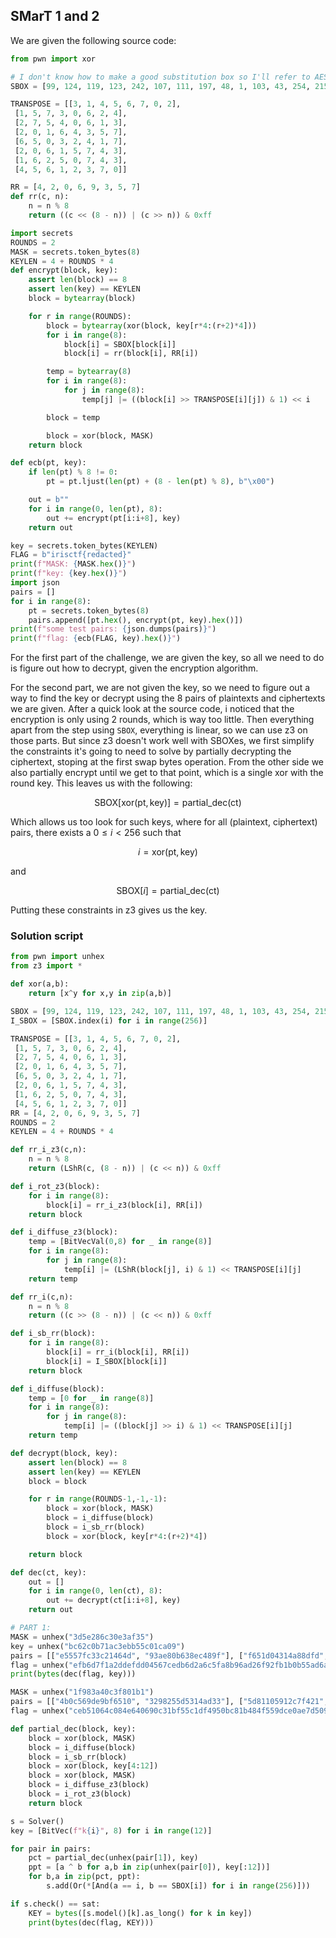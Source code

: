 ## SMarT 1 and 2

We are given the following source code:

```py
from pwn import xor

# I don't know how to make a good substitution box so I'll refer to AES. This way I'm not actually rolling my own crypto
SBOX = [99, 124, 119, 123, 242, 107, 111, 197, 48, 1, 103, 43, 254, 215, 171, 118, 202, 130, 201, 125, 250, 89, 71, 240, 173, 212, 162, 175, 156, 164, 114, 192, 183, 253, 147, 38, 54, 63, 247, 204, 52, 165, 229, 241, 113, 216, 49, 21, 4, 199, 35, 195, 24, 150, 5, 154, 7, 18, 128, 226, 235, 39, 178, 117, 9, 131, 44, 26, 27, 110, 90, 160, 82, 59, 214, 179, 41, 227, 47, 132, 83, 209, 0, 237, 32, 252, 177, 91, 106, 203, 190, 57, 74, 76, 88, 207, 208, 239, 170, 251, 67, 77, 51, 133, 69, 249, 2, 127, 80, 60, 159, 168, 81, 163, 64, 143, 146, 157, 56, 245, 188, 182, 218, 33, 16, 255, 243, 210, 205, 12, 19, 236, 95, 151, 68, 23, 196, 167, 126, 61, 100, 93, 25, 115, 96, 129, 79, 220, 34, 42, 144, 136, 70, 238, 184, 20, 222, 94, 11, 219, 224, 50, 58, 10, 73, 6, 36, 92, 194, 211, 172, 98, 145, 149, 228, 121, 231, 200, 55, 109, 141, 213, 78, 169, 108, 86, 244, 234, 101, 122, 174, 8, 186, 120, 37, 46, 28, 166, 180, 198, 232, 221, 116, 31, 75, 189, 139, 138, 112, 62, 181, 102, 72, 3, 246, 14, 97, 53, 87, 185, 134, 193, 29, 158, 225, 248, 152, 17, 105, 217, 142, 148, 155, 30, 135, 233, 206, 85, 40, 223, 140, 161, 137, 13, 191, 230, 66, 104, 65, 153, 45, 15, 176, 84, 187, 22]

TRANSPOSE = [[3, 1, 4, 5, 6, 7, 0, 2],
 [1, 5, 7, 3, 0, 6, 2, 4],
 [2, 7, 5, 4, 0, 6, 1, 3],
 [2, 0, 1, 6, 4, 3, 5, 7],
 [6, 5, 0, 3, 2, 4, 1, 7],
 [2, 0, 6, 1, 5, 7, 4, 3],
 [1, 6, 2, 5, 0, 7, 4, 3],
 [4, 5, 6, 1, 2, 3, 7, 0]]

RR = [4, 2, 0, 6, 9, 3, 5, 7]
def rr(c, n):
    n = n % 8
    return ((c << (8 - n)) | (c >> n)) & 0xff

import secrets
ROUNDS = 2
MASK = secrets.token_bytes(8)
KEYLEN = 4 + ROUNDS * 4
def encrypt(block, key):
    assert len(block) == 8
    assert len(key) == KEYLEN
    block = bytearray(block)

    for r in range(ROUNDS):
        block = bytearray(xor(block, key[r*4:(r+2)*4]))
        for i in range(8):
            block[i] = SBOX[block[i]]
            block[i] = rr(block[i], RR[i])

        temp = bytearray(8)
        for i in range(8):
            for j in range(8):
                temp[j] |= ((block[i] >> TRANSPOSE[i][j]) & 1) << i

        block = temp

        block = xor(block, MASK)
    return block

def ecb(pt, key):
    if len(pt) % 8 != 0:
        pt = pt.ljust(len(pt) + (8 - len(pt) % 8), b"\x00")

    out = b""
    for i in range(0, len(pt), 8):
        out += encrypt(pt[i:i+8], key)
    return out

key = secrets.token_bytes(KEYLEN)
FLAG = b"irisctf{redacted}"
print(f"MASK: {MASK.hex()}")
print(f"key: {key.hex()}")
import json
pairs = []
for i in range(8):
    pt = secrets.token_bytes(8)
    pairs.append([pt.hex(), encrypt(pt, key).hex()])
print(f"some test pairs: {json.dumps(pairs)}")
print(f"flag: {ecb(FLAG, key).hex()}")
```

For the first part of the challenge, we are given the key, so all we need to do is figure out how to decrypt, given the encryption algorithm.

For the second part, we are not given the key, so we need to figure out a way to find the key or decrypt using the 8 pairs of plaintexts and ciphertexts we are given.
After a quick look at the source code, i noticed that the encryption is only using 2 rounds, which is way too little. Then everything apart from the step using `SBOX`, everything is linear, so we can use z3 on those parts. But since z3 doesn't work well with SBOXes, we first simplify the constraints it's going to need to solve by partially decrypting the ciphertext, stoping at the first swap bytes operation. From the other side we also partially encrypt until we get to that point, which is a single xor with the round key. This leaves us with the following:

$$
\text{SBOX}[\text{xor}(\text{pt}, \text{key})] = \text{partial\_dec}(\text{ct})
$$

Which allows us too look for such keys, where for all (plaintext, ciphertext) pairs, there exists a $0 \leq i < 256$ such that 

$$
i = \text{xor}(\text{pt}, \text{key})
$$

and

$$
\text{SBOX}[i] = \text{partial\_dec}(\text{ct})
$$

Putting these constraints in z3 gives us the key.

### Solution script
```py
from pwn import unhex
from z3 import *

def xor(a,b):
    return [x^y for x,y in zip(a,b)]

SBOX = [99, 124, 119, 123, 242, 107, 111, 197, 48, 1, 103, 43, 254, 215, 171, 118, 202, 130, 201, 125, 250, 89, 71, 240, 173, 212, 162, 175, 156, 164, 114, 192, 183, 253, 147, 38, 54, 63, 247, 204, 52, 165, 229, 241, 113, 216, 49, 21, 4, 199, 35, 195, 24, 150, 5, 154, 7, 18, 128, 226, 235, 39, 178, 117, 9, 131, 44, 26, 27, 110, 90, 160, 82, 59, 214, 179, 41, 227, 47, 132, 83, 209, 0, 237, 32, 252, 177, 91, 106, 203, 190, 57, 74, 76, 88, 207, 208, 239, 170, 251, 67, 77, 51, 133, 69, 249, 2, 127, 80, 60, 159, 168, 81, 163, 64, 143, 146, 157, 56, 245, 188, 182, 218, 33, 16, 255, 243, 210, 205, 12, 19, 236, 95, 151, 68, 23, 196, 167, 126, 61, 100, 93, 25, 115, 96, 129, 79, 220, 34, 42, 144, 136, 70, 238, 184, 20, 222, 94, 11, 219, 224, 50, 58, 10, 73, 6, 36, 92, 194, 211, 172, 98, 145, 149, 228, 121, 231, 200, 55, 109, 141, 213, 78, 169, 108, 86, 244, 234, 101, 122, 174, 8, 186, 120, 37, 46, 28, 166, 180, 198, 232, 221, 116, 31, 75, 189, 139, 138, 112, 62, 181, 102, 72, 3, 246, 14, 97, 53, 87, 185, 134, 193, 29, 158, 225, 248, 152, 17, 105, 217, 142, 148, 155, 30, 135, 233, 206, 85, 40, 223, 140, 161, 137, 13, 191, 230, 66, 104, 65, 153, 45, 15, 176, 84, 187, 22]
I_SBOX = [SBOX.index(i) for i in range(256)]

TRANSPOSE = [[3, 1, 4, 5, 6, 7, 0, 2],
 [1, 5, 7, 3, 0, 6, 2, 4],
 [2, 7, 5, 4, 0, 6, 1, 3],
 [2, 0, 1, 6, 4, 3, 5, 7],
 [6, 5, 0, 3, 2, 4, 1, 7],
 [2, 0, 6, 1, 5, 7, 4, 3],
 [1, 6, 2, 5, 0, 7, 4, 3],
 [4, 5, 6, 1, 2, 3, 7, 0]]
RR = [4, 2, 0, 6, 9, 3, 5, 7]
ROUNDS = 2
KEYLEN = 4 + ROUNDS * 4

def rr_i_z3(c,n):
    n = n % 8
    return (LShR(c, (8 - n)) | (c << n)) & 0xff

def i_rot_z3(block):
    for i in range(8):
        block[i] = rr_i_z3(block[i], RR[i])
    return block

def i_diffuse_z3(block):
    temp = [BitVecVal(0,8) for _ in range(8)]
    for i in range(8):
        for j in range(8):
            temp[i] |= (LShR(block[j], i) & 1) << TRANSPOSE[i][j]
    return temp

def rr_i(c,n):
    n = n % 8
    return ((c >> (8 - n)) | (c << n)) & 0xff

def i_sb_rr(block):
    for i in range(8):
        block[i] = rr_i(block[i], RR[i])
        block[i] = I_SBOX[block[i]]
    return block

def i_diffuse(block):
    temp = [0 for _ in range(8)]
    for i in range(8):
        for j in range(8):
            temp[i] |= ((block[j] >> i) & 1) << TRANSPOSE[i][j]
    return temp

def decrypt(block, key):
    assert len(block) == 8
    assert len(key) == KEYLEN
    block = block

    for r in range(ROUNDS-1,-1,-1):
        block = xor(block, MASK)
        block = i_diffuse(block)
        block = i_sb_rr(block)
        block = xor(block, key[r*4:(r+2)*4])

    return block

def dec(ct, key):
    out = []
    for i in range(0, len(ct), 8):
        out += decrypt(ct[i:i+8], key)
    return out

# PART 1:
MASK = unhex("3d5e286c30e3af35")
key = unhex("bc62c0b71ac3ebb55c01ca09")
pairs = [["e5557fc33c21464d", "93ae80b638ec489f"], ["f651d04314a88dfd", "fdf9524bacd3c612"], ["c6f70ae9b42a6d60", "256a9be8ae07be30"], ["6a9ee1d831a15dfd", "b19a9af0242733d1"], ["f3aa021a7fe92f1f", "ca8042945983a704"], ["d38ab4b2384ab779", "34a0b40fc7098d4d"], ["d989f5c89ce3d904", "2be0785e9742934f"], ["a22bb47739fd561a", "1aab6e73f113a38f"]]
flag = unhex("efb6d7f1a2ddefdd04567cedb6d2a6c5fa8b96ad26f92fb1b0b55ad6a13838c6")
print(bytes(dec(flag, key)))

MASK = unhex("1f983a40c3f801b1")
pairs = [["4b0c569de9bf6510", "3298255d5314ad33"], ["5d81105912c7f421", "805146efee62f09f"], ["6e23f94180be2378", "207a88ced8ab64d1"], ["9751eeee344a8c74", "0b561354ebbb50fa"], ["f4fbf94509aaea25", "4ba4dc46bbde5c63"], ["3e571e4e9604769e", "10820c181de8c1df"], ["1f7b64083d9121e8", "0523ce32dd7a9f02"], ["69b3dfd8765d4267", "23c8d59a34553207"]]
flag = unhex("ceb51064c084e640690c31bf55c1df4950bc81b484f559dce0ae7d509aa0fe07f7ee127e9ecb05eb4b1b58b99494f72c0b4f3f5fe351c1cb")

def partial_dec(block, key):
    block = xor(block, MASK)
    block = i_diffuse(block)
    block = i_sb_rr(block)
    block = xor(block, key[4:12])
    block = xor(block, MASK)
    block = i_diffuse_z3(block)
    block = i_rot_z3(block)
    return block

s = Solver()
key = [BitVec(f"k{i}", 8) for i in range(12)]

for pair in pairs:
    pct = partial_dec(unhex(pair[1]), key)
    ppt = [a ^ b for a,b in zip(unhex(pair[0]), key[:12])]
    for b,a in zip(pct, ppt):
        s.add(Or(*[And(a == i, b == SBOX[i]) for i in range(256)]))

if s.check() == sat:
    KEY = bytes([s.model()[k].as_long() for k in key])
    print(bytes(dec(flag, KEY)))
```